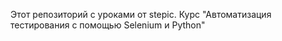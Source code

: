 Этот репозиторий с уроками от stepic.
Курс "Автоматизация тестирования с помощью Selenium и Python"
